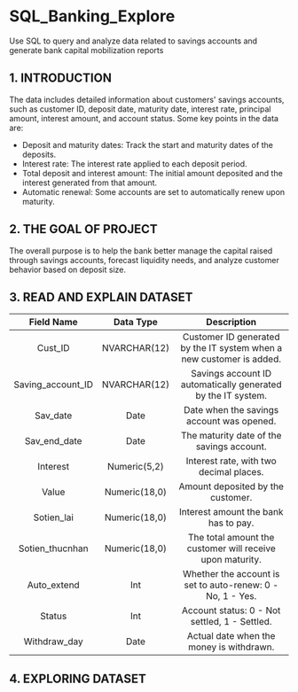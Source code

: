 # SQL_Banking_Explore
Use SQL to query and analyze data related to savings accounts and generate bank capital mobilization reports

## **1. INTRODUCTION**

The data includes detailed information about customers' savings accounts, such as customer ID, deposit date, maturity date, interest rate, principal amount, interest amount, and account status. Some key points in the data are:

- Deposit and maturity dates: Track the start and maturity dates of the deposits.
- Interest rate: The interest rate applied to each deposit period.
- Total deposit and interest amount: The initial amount deposited and the interest generated from that amount.
- Automatic renewal: Some accounts are set to automatically renew upon maturity.

## **2. THE GOAL OF PROJECT**

 The overall purpose is to help the bank better manage the capital raised through savings accounts, forecast liquidity needs, and analyze customer behavior based on deposit size.
 
## **3. READ AND EXPLAIN DATASET**

| Field Name         |Data Type       |Description|
| :-----------------:|:--------------:|:---------------:|
|Cust_ID	           | NVARCHAR(12)	  |Customer ID generated by the IT system when a new customer is added.|
|Saving_account_ID	 | NVARCHAR(12)	  |Savings account ID automatically generated by the IT system.|
|Sav_date	           | Date	          |Date when the savings account was opened.|
|Sav_end_date	       | Date	          |The maturity date of the savings account.|
|Interest	           | Numeric(5,2)	  |Interest rate, with two decimal places.|
|Value	             | Numeric(18,0)	|Amount deposited by the customer.|
|Sotien_lai	         | Numeric(18,0)	|Interest amount the bank has to pay.|
|Sotien_thucnhan	   | Numeric(18,0)	|The total amount the customer will receive upon maturity.|
|Auto_extend	       | Int	          |Whether the account is set to auto-renew: 0 - No, 1 - Yes.|
|Status	             | Int	          |Account status: 0 - Not settled, 1 - Settled.|
|Withdraw_day	       | Date	          |Actual date when the money is withdrawn.|

## **4. EXPLORING DATASET**
